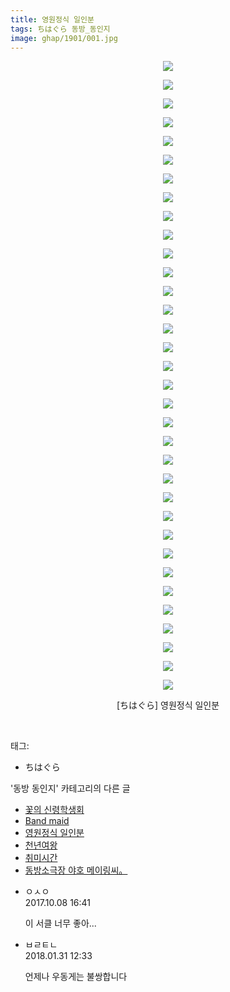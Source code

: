 ```yaml
---
title: 영원정식 일인분
tags: ちはぐら 동방_동인지
image: ghap/1901/001.jpg
---
```

<div class="article">
<p style="text-align: center; clear: none; float: none;"><img src="{{ site.nasurl }}/ghap/1901/001.jpg"/></p>
<p style="text-align: center; clear: none; float: none;"><img src="{{ site.nasurl }}/ghap/1901/002.jpg"/></p>
<p style="text-align: center; clear: none; float: none;"><img src="{{ site.nasurl }}/ghap/1901/003.jpg"/></p>
<p style="text-align: center; clear: none; float: none;"><img src="{{ site.nasurl }}/ghap/1901/004.jpg"/></p>
<p style="text-align: center; clear: none; float: none;"><img src="{{ site.nasurl }}/ghap/1901/005.jpg"/></p>
<p style="text-align: center; clear: none; float: none;"><img src="{{ site.nasurl }}/ghap/1901/006.jpg"/></p>
<p style="text-align: center; clear: none; float: none;"><img src="{{ site.nasurl }}/ghap/1901/007.jpg"/></p>
<p style="text-align: center; clear: none; float: none;"><img src="{{ site.nasurl }}/ghap/1901/008.jpg"/></p>
<p style="text-align: center; clear: none; float: none;"><img src="{{ site.nasurl }}/ghap/1901/009.jpg"/></p>
<p style="text-align: center; clear: none; float: none;"><img src="{{ site.nasurl }}/ghap/1901/010.jpg"/></p>
<p style="text-align: center; clear: none; float: none;"><img src="{{ site.nasurl }}/ghap/1901/011.jpg"/></p>
<p style="text-align: center; clear: none; float: none;"><img src="{{ site.nasurl }}/ghap/1901/012.jpg"/></p>
<p style="text-align: center; clear: none; float: none;"><img src="{{ site.nasurl }}/ghap/1901/013.jpg"/></p>
<p style="text-align: center; clear: none; float: none;"><img src="{{ site.nasurl }}/ghap/1901/014.jpg"/></p>
<p style="text-align: center; clear: none; float: none;"><img src="{{ site.nasurl }}/ghap/1901/015.jpg"/></p>
<p style="text-align: center; clear: none; float: none;"><img src="{{ site.nasurl }}/ghap/1901/016.jpg"/></p>
<p style="text-align: center; clear: none; float: none;"><img src="{{ site.nasurl }}/ghap/1901/017.jpg"/></p>
<p style="text-align: center; clear: none; float: none;"><img src="{{ site.nasurl }}/ghap/1901/018.jpg"/></p>
<p style="text-align: center; clear: none; float: none;"><img src="{{ site.nasurl }}/ghap/1901/019.jpg"/></p>
<p style="text-align: center; clear: none; float: none;"><img src="{{ site.nasurl }}/ghap/1901/020.jpg"/></p>
<p style="text-align: center; clear: none; float: none;"><img src="{{ site.nasurl }}/ghap/1901/021.jpg"/></p>
<p style="text-align: center; clear: none; float: none;"><img src="{{ site.nasurl }}/ghap/1901/022.jpg"/></p>
<p style="text-align: center; clear: none; float: none;"><img src="{{ site.nasurl }}/ghap/1901/023.jpg"/></p>
<p style="text-align: center; clear: none; float: none;"><img src="{{ site.nasurl }}/ghap/1901/024.jpg"/></p>
<p style="text-align: center; clear: none; float: none;"><img src="{{ site.nasurl }}/ghap/1901/025.jpg"/></p>
<p style="text-align: center; clear: none; float: none;"><img src="{{ site.nasurl }}/ghap/1901/026.jpg"/></p>
<p style="text-align: center; clear: none; float: none;"><img src="{{ site.nasurl }}/ghap/1901/027.jpg"/></p>
<p style="text-align: center; clear: none; float: none;"><img src="{{ site.nasurl }}/ghap/1901/028.jpg"/></p>
<p style="text-align: center; clear: none; float: none;"><img src="{{ site.nasurl }}/ghap/1901/029.jpg"/></p>
<p style="text-align: center; clear: none; float: none;"><img src="{{ site.nasurl }}/ghap/1901/030.jpg"/></p>
<p style="text-align: center; clear: none; float: none;"><img src="{{ site.nasurl }}/ghap/1901/031.jpg"/></p>
<p style="text-align: center; clear: none; float: none;"><img src="{{ site.nasurl }}/ghap/1901/032.jpg"/></p>
<p style="text-align: center; clear: none; float: none;"><img src="{{ site.nasurl }}/ghap/1901/033.jpg"/></p>
<p style="text-align: center; clear: none; float: none;"><img src="{{ site.nasurl }}/ghap/1901/034.jpg"/></p>
<p style="text-align: center; clear: none; float: none;">[ちはぐら] 영원정식 일인분</p>
<p><br/></p>
</div><div class="tagTrail">
<p>태그: </p>
<ul>
<li>ちはぐら</li>
</ul>
</div><div class="another">
<p>'동방 동인지' 카테고리의 다른 글</p>
<ul>
<li><a href="/2016-08-29-ghap_1903">꽃의 신령학생회</a></li>
<li><a href="/2016-08-29-ghap_1902">Band maid</a></li>
<li><a href="/2016-08-29-ghap_1901">영원정식 일인분</a></li>
<li><a href="/2016-08-29-ghap_1900">천년여왕</a></li>
<li><a href="/2016-08-29-ghap_1899">취미시간</a></li>
<li><a href="/2016-08-29-ghap_1898">동방소극장 야호 메이링씨。</a></li>
</ul>
</div><div class="cb_module cb_fluid">
<div class="cb_wrt cb_profile">
<div class="comment">
<ul>
<li class="cb_thumb_off" id="comment15100530">
<div class="cb_comment_area">
<div class="cb_info_area">
<div class="cb_section">
<span class="cb_nick_name">ㅇㅅㅇ</span>
</div>
<div class="cb_section">
<span class="cb_date">2017.10.08 16:41 </span>
</div>
</div>
<div class="cb_dsc_comment">
<p class="cb_dsc">
											이 서클 너무 좋아...
										</p>
</div>
</div></li>
<li class="cb_thumb_off" id="comment15187763">
<div class="cb_comment_area">
<div class="cb_info_area">
<div class="cb_section">
<span class="cb_nick_name">ㅂㄹㅌㄴ</span>
</div>
<div class="cb_section">
<span class="cb_date">2018.01.31 12:33 </span>
</div>
</div>
<div class="cb_dsc_comment">
<p class="cb_dsc">
											언제나 우동게는 불쌍합니다
										</p>
</div>
</div></li>
</ul>
</div>
</div><!-- commentList close -->
</div>